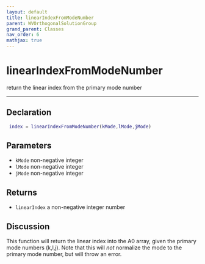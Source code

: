 ```yaml
---
layout: default
title: linearIndexFromModeNumber
parent: WVOrthogonalSolutionGroup
grand_parent: Classes
nav_order: 6
mathjax: true
---
```


#  linearIndexFromModeNumber

return the linear index from the primary mode number


---

## Declaration
```matlab
 index = linearIndexFromModeNumber(kMode,lMode,jMode)
```
## Parameters
+ `kMode`  non-negative integer
+ `lMode`  non-negative integer
+ `jMode`  non-negative integer

## Returns
+ `linearIndex`  a non-negative integer number

## Discussion

  This function will return the linear index into the A0 array,
  given the primary mode numbers (k,l,j). Note that this will
  *not* normalize the mode to the primary mode number, but will
  throw an error.
 
            
